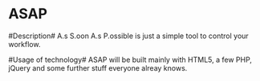 ASAP
====
#Description#
A.s S.oon A.s P.ossible is just a simple tool to control your workflow.

#Usage of technology#
ASAP will be built mainly with HTML5, a few PHP, jQuery and some further stuff everyone alreay knows.
